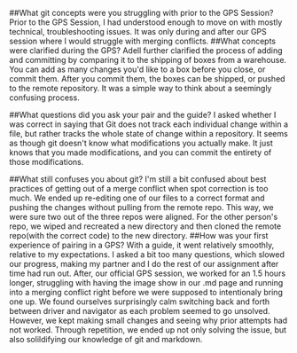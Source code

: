 ##What git concepts were you struggling with prior to the GPS Session?
Prior to the GPS Session, I had understood enough to move on with mostly technical, troubleshooting issues. It was only during and after our GPS session where I would struggle with merging conflicts.
##What concepts were clarified during the GPS?
Adell further clarified the process of adding and committing by comparing it to the shipping of boxes from a warehouse. You can add as many changes you'd like to a box before you close, or commit them. After you commit them, the boxes can be shipped, or pushed to the remote repository. It was a simple way to think about a seemingly confusing process.

##What questions did you ask your pair and the guide?
I asked whether I was correct in saying that Git does not track each individual change within a file, but rather tracks the whole state of change within a repository. It seems as though git doesn't know what modifications you actually make. It just knows that you made modifications, and you can commit the entirety of those modifications.

##What still confuses you about git?
I'm still a bit confused about best practices of getting out of a merge conflict when spot correction is too much. We ended up re-editing one of our files to a correct format and pushing the changes without pulling from the remote repo. This way, we were sure two out of the three repos were aligned. For the other person's repo, we wiped and recreated a new directory and then cloned the remote repo(with the correct code) to the new directory.
##How was your first experience of pairing in a GPS?
With a guide, it went relatively smoothly, relative to my expectations. I asked a bit too many questions, which slowed our progress, making my partner and I do the rest of our assignment after time had run out. After, our official GPS session, we worked for an 1.5 hours longer, struggling with having the image show in our .md page and running into a merging conflict right before we were supposed to intentionaly bring one up. We found ourselves surprisingly calm switching back and forth between driver and navigator as each problem seemed to go unsolved. However, we kept making small changes and seeing why prior attempts had not worked. Through repetition, we ended up not only solving the issue, but also solildifying our knowledge of git and markdown.